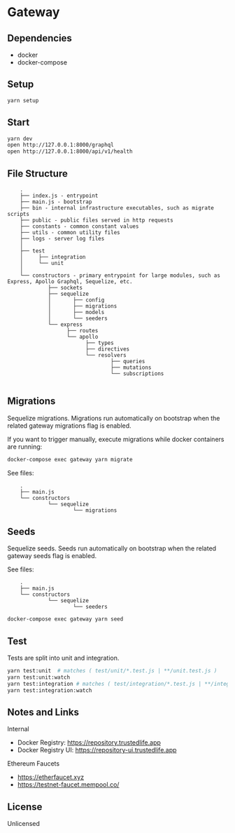 # Gateway

## Dependencies
- docker
- docker-compose

## Setup

```bash
yarn setup
```

## Start

```bash
yarn dev
open http://127.0.0.1:8000/graphql
open http://127.0.0.1:8000/api/v1/health
```

## File Structure

```
    .
    ├── index.js - entrypoint
    ├── main.js - bootstrap
    ├── bin - internal infrastructure executables, such as migrate scripts
    ├── public - public files served in http requests
    ├── constants - common constant values
    ├── utils - common utility files
    ├── logs - server log files
    │
    ├── test
    │     ├── integration
    │     └── unit
    │
    └── constructors - primary entrypoint for large modules, such as Express, Apollo Graphql, Sequelize, etc.
             ├── sockets
             ├── sequelize
             │       ├── config
             │       ├── migrations
             │       ├── models
             │       └── seeders
             └── express
                   ├── routes
                   └── apollo
                         ├── types
                         ├── directives
                         └── resolvers
                                 ├── queries
                                 ├── mutations
                                 └── subscriptions


```


## Migrations

Sequelize migrations. Migrations run automatically on bootstrap when the related gateway migrations flag is enabled.

If you want to trigger manually, execute migrations while docker containers are running:
```bash
docker-compose exec gateway yarn migrate
```

See files:
```
    .
    ├── main.js
    └── constructors
             └── sequelize
                     └── migrations

```

## Seeds

Sequelize seeds. Seeds run automatically on bootstrap when the related gateway seeds flag is enabled.

See files:
```
    .
    ├── main.js
    └── constructors
             └── sequelize
                     └── seeders

```

```bash
docker-compose exec gateway yarn seed
```


## Test

Tests are split into unit and integration.

```bash
yarn test:unit  # matches ( test/unit/*.test.js | **/unit.test.js )
yarn test:unit:watch
yarn test:integration # matches ( test/integration/*.test.js | **/integration.test.js )
yarn test:integration:watch
```

## Notes and Links

Internal
- Docker Registry: https://repository.trustedlife.app
- Docker Registry UI: https://repository-ui.trustedlife.app

Ethereum Faucets
- https://etherfaucet.xyz
- https://testnet-faucet.mempool.co/


## License

Unlicensed
